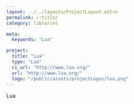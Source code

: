 ```yaml
---
layout: ../../layouts/ProjectLayout.astro
permalink: /:title/
category: libraries

meta:
  keywords: "Lua"

project:
  title: "Lua"
  type: "Lua"
  ci_url: "http://www.lua.org/"
  url: "http://www.lua.org/"
  logo: "/public/assets/projectLogos/lua.png"
---
```


<p>Lua</p>
